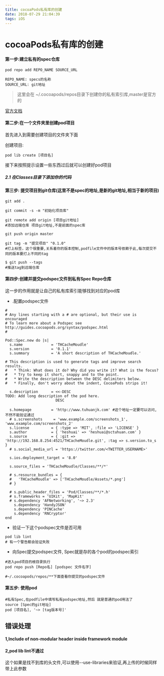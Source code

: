 ```yaml
---
title: cocoaPods私有库的创建
date: 2018-07-29 21:04:39
tags: iOS
---
```

# cocoaPods私有库的创建

#### 第一步:建立私有的spec仓库

```
pod repo add REPO_NAME SOURCE_URL

REPO_NAME: specs的名称
SOURCE_URL: git地址
```
> 这里会在 ~/.cocoapods/repos目录下创建你的私有索引库,master是官方的


[官方文档](http://guides.cocoapods.org/making/private-cocoapods.html)

#### 第二步:在一个文件夹里创建pod项目

首先进入到需要创建项目的文件夹下面

创建项目:
```
pod lib create [项目名]
```
接下来按照提示设置一些东西过后就可以创建好pod项目

##### 2.1 在Classes目录下添加你的代码


#### 第三步: 提交项目到git仓库(这里不是spec的地址,是新的git地址,相当于新的项目)

```
git add .

git commit -s -m "初始化项目库"

git remote add origin [项目git地址]          
#添加远端仓库 项目git地址,不是前面的spec库

git push origin master

git tag -m "提交项目" "0.1.0" 
#打上标签，这个很重要,关系着你的版本控制,podfile文件中的版本号依赖于此,每次提交不同的版本要打上不同的tag

$ git push --tags     
#推送tag到远端仓库

```

#### 第四步:创建并提交podspec文件到私有Spec Repo仓库

这一步的作用就是让自己的私有库索引能够找到对应的pod库

* .配置podspec文件

```
#
# Any lines starting with a # are optional, but their use is encouraged
# To learn more about a Podspec see http://guides.cocoapods.org/syntax/podspec.html
#

Pod::Spec.new do |s|
  s.name             = 'THCacheMoudle'
  s.version          = '0.1.1'
  s.summary          = 'A short description of THCacheMoudle.'

# This description is used to generate tags and improve search results.
#   * Think: What does it do? Why did you write it? What is the focus?
#   * Try to keep it short, snappy and to the point.
#   * Write the description between the DESC delimiters below.
#   * Finally, don't worry about the indent, CocoaPods strips it!

  s.description      = <<-DESC
TODO: Add long description of the pod here.
                       DESC

  s.homepage         = 'http://www.tuhuanjk.com' #这个地址一定要可以访问,不然不能验证通过
  # s.screenshots     = 'www.example.com/screenshots_1', 'www.example.com/screenshots_2'
  s.license          = { :type => 'MIT', :file => 'LICENSE' }
  s.author           = { 'heshuai' => 'heshuai@sctuhuan.com' }
  s.source           = { :git => 'http://192.168.8.254:4521/THCacheMoudle.git', :tag => s.version.to_s }
  # s.social_media_url = 'https://twitter.com/<TWITTER_USERNAME>'

  s.ios.deployment_target = '8.0'

  s.source_files = 'THCacheMoudle/Classes/**/*'
  
  # s.resource_bundles = {
  #   'THCacheMoudle' => ['THCacheMoudle/Assets/*.png']
  # }

  # s.public_header_files = 'Pod/Classes/**/*.h'
  # s.frameworks = 'UIKit', 'MapKit'
  # s.dependency 'AFNetworking', '~> 2.3'
    s.dependency 'HandyJSON'
    s.dependency 'PINCache'
    s.dependency 'RNCryptor'
end
```

* 验证一下这个podspec文件是否可用
```
pod lib lint
# 有一个警告都会验证失败
```
* 向Spec提交podspec文件, Spec就是存的各个pod的podspec索引

```
#进入pod项目的根目录执行
pod repo push [Repo名] [podspec 文件名字]

#~/.cocoapods/repos/**下面查看你提交的podspec文件
```

#### 第五步: 使用pod

```
#私有Spec,在podfile中填写私有podspec地址,然后 就是普通的pod用法了
source [Spec的git地址] 
pod [项目名], '~> [tag版本号]'
```


## 错误处理

#### 1,Include of non-modular header inside framework module

#### 2,pod lib lint不通过
这个如果是找不到库的头文件,可以使用--use-libraries来验证,再上传的时候同样带上此参数




